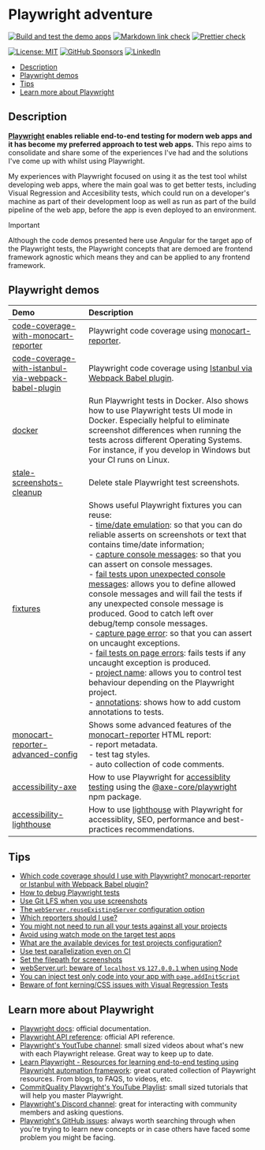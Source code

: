 # Playwright adventure

[![Build and test the demo apps](https://github.com/edumserrano/playwright-adventures/actions/workflows/build-test-demos.yml/badge.svg)](https://github.com/edumserrano/playwright-adventures/actions/workflows/build-test-demos.yml)
[![Markdown link check](https://github.com/edumserrano/playwright-adventures/actions/workflows/markdown-link-check.yml/badge.svg)](https://github.com/edumserrano/playwright-adventures/actions/workflows/markdown-link-check.yml)
[![Prettier check](https://github.com/edumserrano/playwright-adventures/actions/workflows/prettier-check.yml/badge.svg)](https://github.com/edumserrano/playwright-adventures/actions/workflows/prettier-check.yml)

[![License: MIT](https://img.shields.io/badge/License-MIT-blue.svg)](./LICENSE)
[![GitHub Sponsors](https://img.shields.io/github/sponsors/edumserrano)](https://github.com/sponsors/edumserrano)
[![LinkedIn](https://img.shields.io/badge/LinkedIn-Eduardo%20Serrano-blue.svg)](https://www.linkedin.com/in/eduardomserrano/)

- [Description](#description)
- [Playwright demos](#playwright-demos)
- [Tips](#tips)
- [Learn more about Playwright](#learn-more-about-playwright)

## Description

**[Playwright](https://playwright.dev/) enables reliable end-to-end testing for modern web apps and it has become my preferred approach to test web apps.** This repo aims to consolidate and share some of the experiences I've had and the solutions I've come up with whilst using Playwright.

My experiences with Playwright focused on using it as the test tool whilst developing web apps, where the main goal was to get better tests, including Visual Regression and Accesibility tests, which could run on a developer's machine as part of their development loop as well as run as part of the build pipeline of the web app, before the app is even deployed to an environment.

> [!IMPORTANT]
>
> Although the code demos presented here use Angular for the target app of the Playwright tests, the Playwright concepts that are demoed are frontend framework agnostic which means they and can be applied to any frontend framework.

## Playwright demos

| Demo                                                                                                                          | Description                                                                                                                                                                                                                                                                                                                                                                                                                                                                                                                                                                                                                                                                                                                                                                                                                                                                                                                                                                                                                                                                                                                                                                                             |
| :---------------------------------------------------------------------------------------------------------------------------- | :------------------------------------------------------------------------------------------------------------------------------------------------------------------------------------------------------------------------------------------------------------------------------------------------------------------------------------------------------------------------------------------------------------------------------------------------------------------------------------------------------------------------------------------------------------------------------------------------------------------------------------------------------------------------------------------------------------------------------------------------------------------------------------------------------------------------------------------------------------------------------------------------------------------------------------------------------------------------------------------------------------------------------------------------------------------------------------------------------------------------------------------------------------------------------------------------------ |
| [code-coverage-with-monocart-reporter](/demos/code-coverage-with-monocart-reporter/README.md)                                 | Playwright code coverage using [monocart-reporter](https://github.com/cenfun/monocart-reporter).                                                                                                                                                                                                                                                                                                                                                                                                                                                                                                                                                                                                                                                                                                                                                                                                                                                                                                                                                                                                                                                                                                        |
| [code-coverage-with-istanbul-via-webpack-babel-plugin](/demos/code-coverage-with-istanbul-via-webpack-babel-plugin/README.md) | Playwright code coverage using [Istanbul via Webpack Babel plugin](https://github.com/istanbuljs/babel-plugin-istanbul).                                                                                                                                                                                                                                                                                                                                                                                                                                                                                                                                                                                                                                                                                                                                                                                                                                                                                                                                                                                                                                                                                |
| [docker](/demos/docker/README.md)                                                                                             | Run Playwright tests in Docker. Also shows how to use Playwright tests UI mode in Docker. Especially helpful to eliminate screenshot differences when running the tests across different Operating Systems. For instance, if you develop in Windows but your CI runs on Linux.                                                                                                                                                                                                                                                                                                                                                                                                                                                                                                                                                                                                                                                                                                                                                                                                                                                                                                                          |
| [stale-screenshots-cleanup](/demos/stale-screenshots-cleanup/README.md)                                                       | Delete stale Playwright test screenshots.                                                                                                                                                                                                                                                                                                                                                                                                                                                                                                                                                                                                                                                                                                                                                                                                                                                                                                                                                                                                                                                                                                                                                               |
| [fixtures](/demos/fixtures/README.md)                                                                                         | Shows useful Playwright fixtures you can reuse: <br/>- [time/date emulation](/demos/fixtures/README.md#timedate-emulation): so that you can do reliable asserts on screenshots or text that contains time/date information; <br/>- [capture console messages](/demos/fixtures/README.md#capture-console-messages): so that you can assert on console messages. <br/>- [fail tests upon unexpected console messages](/demos/fixtures/README.md#fail-tests-upon-unexpected-console-messages): allows you to define allowed console messages and will fail the tests if any unexpected console message is produced. Good to catch left over debug/temp console messages. <br/>- [capture page error](/demos/fixtures/README.md#capture-page-errors): so that you can assert on uncaught exceptions. <br/>- [fail tests on page errors](/demos/fixtures/README.md#fail-tests-on-page-errors): fails tests if any uncaught exception is produced. <br/>- [project name](/demos/fixtures/README.md#project-name): allows you to control test behaviour depending on the Playwright project. <br/>- [annotations](/demos/fixtures/README.md#custom-annotations): shows how to add custom annotations to tests. |
| [monocart-reporter-advanced-config](/demos/monocart-reporter-advanced-config/README.md)                                       | Shows some advanced features of the [monocart-reporter](https://github.com/cenfun/monocart-reporter) HTML report: <br/> - report metadata. <br/>- test tag styles. <br/>- auto collection of code comments.                                                                                                                                                                                                                                                                                                                                                                                                                                                                                                                                                                                                                                                                                                                                                                                                                                                                                                                                                                                             |
| [accessibility-axe](/demos/accessibility-axe/README.md)                                                                       | How to use Playwright for [accessiblity testing](https://playwright.dev/docs/accessibility-testing) using the [@axe-core/playwright](https://www.npmjs.com/package/@axe-core/playwright) npm package.                                                                                                                                                                                                                                                                                                                                                                                                                                                                                                                                                                                                                                                                                                                                                                                                                                                                                                                                                                                                   |
| [accessibility-lighthouse](/demos/accessibility-lighthouse/README.md)                                                         | How to use [lighthouse](https://www.npmjs.com/package/lighthouse) with Playwright for accessiblity, SEO, performance and best-practices recommendations.                                                                                                                                                                                                                                                                                                                                                                                                                                                                                                                                                                                                                                                                                                                                                                                                                                                                                                                                                                                                                                                |

## Tips

- [Which code coverage should I use with Playwright? monocart-reporter or Istanbul with Webpack Babel plugin?](/docs/tips.md#which-code-coverage-should-i-use-with-playwright-monocart-reporter-or-istanbul-with-webpack-babel-plugin)
- [How to debug Playwright tests](/docs/tips.md#how-to-debug-playwright-tests)
- [Use Git LFS when you use screenshots](/docs/tips.md#use-git-lfs-when-you-use-screenshots)
- [The `webServer.reuseExistingServer` configuration option](/docs/tips.md#the-webserverreuseexistingserver-configuration-option)
- [Which reporters should I use?](/docs/tips.md#which-reporters-should-i-use)
- [You might not need to run all your tests against all your projects](/docs/tips.md#you-might-not-need-to-run-all-your-tests-against-all-your-projects)
- [Avoid using watch mode on the target test apps](/docs/tips.md#avoid-using-watch-mode-on-the-target-test-apps)
- [What are the available devices for test projects configuration?](/docs/tips.md#what-are-the-available-devices-for-test-projects-configuration)
- [Use test parallelization even on CI](/docs/tips.md#use-test-parallelization-even-on-ci)
- [Set the filepath for screenshots](/docs/tips.md#set-the-filepath-for-screenshots)
- [webServer.url: beware of `localhost` vs `127.0.0.1` when using Node](/docs/tips.md#webserverurl-beware-of-localhost-vs-127001-when-using-node)
- [You can inject test only code into your app with `page.addInitScript`](/docs/tips.md#you-can-inject-test-only-code-into-your-app-with-pageaddinitscript)
- [Beware of font kerning/CSS issues with Visual Regression Tests](/docs//tips.md#beware-of-font-kerningcss-issues-with-visual-regression-tests)

## Learn more about Playwright

- [Playwright docs](https://playwright.dev/docs/intro): official documentation.
- [Playwright API reference](https://playwright.dev/docs/api/class-playwright): official API reference.
- [Playwright's YoutTube channel](https://www.youtube.com/@Playwrightdev): small sized videos about what's new with each Playwright release. Great way to keep up to date.
- [Learn Playwright - Resources for learning end-to-end testing using Playwright automation framework](https://ray.run/): great curated collection of Playwright resources. From blogs, to FAQS, to videos, etc.
- [CommitQuality Playwright's YouTube Playlist](https://www.youtube.com/playlist?list=PLXgRgGX8-5UVm9yioRY329rfcfy3MusiY): small sized tutorials that will help you master Playwright.
- [Playwright's Discord channel](https://discord.com/servers/playwright-807756831384403968): great for interacting with community members and asking questions.
- [Playwright's GitHub issues](https://github.com/microsoft/playwright/issues): always worth searching through when you're trying to learn new concepts or in case others have faced some problem you might be facing.
